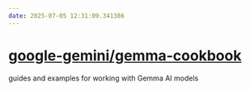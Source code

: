 ```yaml
---
date: 2025-07-05 12:31:09.341386
---
```


# [google-gemini/gemma-cookbook](https://github.com/google-gemini/gemma-cookbook)

guides and examples for working with Gemma AI models